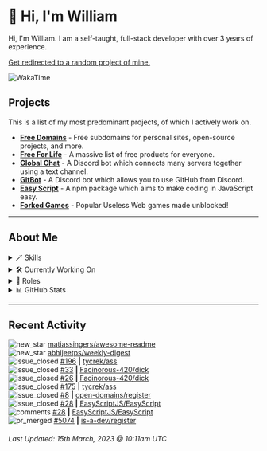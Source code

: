 # 👋 Hi, I'm William
Hi, I'm William. I am a self-taught, full-stack developer with over 3 years of experience.

[Get redirected to a random project of mine.](https://random.wdh.gg)

![WakaTime](https://wakatime.com/badge/user/817e29c1-e1ac-4adc-936b-37bfa447c165.svg?style=for-the-badge)

## Projects

This is a list of my most predominant projects, of which I actively work on.

- **[Free Domains](https://wdh.gg/domains)** - Free subdomains for personal sites, open-source projects, and more.
- **[Free For Life](https://wdh.gg/freeforlife)** - A massive list of free products for everyone.
- **[Global Chat](https://wdh.gg/globalchat)** - A Discord bot which connects many servers together using a text channel.
- **[GitBot](https://wdh.gg/gitbot)** - A Discord bot which allows you to use GitHub from Discord.
- **[Easy Script](https://wdh.gg/easyscript)** - A npm package which aims to make coding in JavaScript easy.
- **[Forked Games](https://wdh.gg/forkedgames)** - Popular Useless Web games made unblocked!

---

## About Me

<details>
  <summary>🪄 Skills</summary>
  <br>

  ![Skills](https://skillicons.dev/icons?i=html,css,js,ts,nodejs,tailwind,md)

</details>

<details>
  <summary>🛠️ Currently Working On</summary>
  <br>

  [![Global Chat](https://img.shields.io/badge/Global%20Chat-333333?style=for-the-badge)](https://wdh.gg/globalchat)

</details>

<details>
  <summary>💼 Roles</summary>
  <br>

  [![Future Focus Accounting](https://img.shields.io/badge/Future%20Focus%20Accounting-Developer-222222?style=for-the-badge)](https://wdh.gg/ffa)

  [![DanBot Hosting](https://img.shields.io/badge/DanBot%20Hosting-Trial%20Developer-222222?style=for-the-badge)](https://wdh.gg/dbh)

  [![Open Domains](https://img.shields.io/badge/Open%20Domains-Maintainer-222222?style=for-the-badge)](https://wdh.gg/open-domains)

  [![is-a.dev](https://img.shields.io/badge/is--a.dev-Maintainer-222222?style=for-the-badge)](https://wdh.gg/is-a-dev)

  [![is-a-good.dev](https://img.shields.io/badge/is--a--good.dev-Helper-222222?style=for-the-badge)](https://wdh.gg/is-a-good-dev)

</details>

<details>
<summary>📊 GitHub Stats</summary>
<br>

  ![GitHub Stats](https://github-readme-stats.vercel.app/api?username=williamdavidharrison&theme=algolia&show_icons=true&border_radius=8&count_private=true&include_all_commits=true)

</details>

---

## Recent Activity

<!--RECENT_ACTIVITY:start-->
![new_star](https://cdn.jsdelivr.net/gh/Readme-Workflows/Readme-Icons@main/icons/octicons/StarredRepositoryYellow.svg) [matiassingers/awesome-readme](https://github.com/matiassingers/awesome-readme)<br>
![new_star](https://cdn.jsdelivr.net/gh/Readme-Workflows/Readme-Icons@main/icons/octicons/StarredRepositoryYellow.svg) [abhijeetps/weekly-digest](https://github.com/abhijeetps/weekly-digest)<br>
![issue_closed](https://cdn.jsdelivr.net/gh/Readme-Workflows/Readme-Icons@main/icons/octicons/IssueClosed.svg) [#196](https://github.com/tycrek/ass/issues/196) **|** [tycrek/ass](https://github.com/tycrek/ass)<br>
![issue_closed](https://cdn.jsdelivr.net/gh/Readme-Workflows/Readme-Icons@main/icons/octicons/IssueClosed.svg) [#33](https://github.com/Facinorous-420/dick/issues/33) **|** [Facinorous-420/dick](https://github.com/Facinorous-420/dick)<br>
![issue_closed](https://cdn.jsdelivr.net/gh/Readme-Workflows/Readme-Icons@main/icons/octicons/IssueClosed.svg) [#26](https://github.com/Facinorous-420/dick/issues/26) **|** [Facinorous-420/dick](https://github.com/Facinorous-420/dick)<br>
![issue_closed](https://cdn.jsdelivr.net/gh/Readme-Workflows/Readme-Icons@main/icons/octicons/IssueClosed.svg) [#175](https://github.com/tycrek/ass/issues/175) **|** [tycrek/ass](https://github.com/tycrek/ass)<br>
![issue_closed](https://cdn.jsdelivr.net/gh/Readme-Workflows/Readme-Icons@main/icons/octicons/IssueClosed.svg) [#8](https://github.com/open-domains/register/issues/8) **|** [open-domains/register](https://github.com/open-domains/register)<br>
![issue_closed](https://cdn.jsdelivr.net/gh/Readme-Workflows/Readme-Icons@main/icons/octicons/IssueClosed.svg) [#28](https://github.com/EasyScriptJS/EasyScript/issues/28) **|** [EasyScriptJS/EasyScript](https://github.com/EasyScriptJS/EasyScript)<br>
![comments](https://cdn.jsdelivr.net/gh/Readme-Workflows/Readme-Icons@main/icons/octicons/Comment.svg) [#28](https://github.com/EasyScriptJS/EasyScript/issues/28#issuecomment-1469599995) **|** [EasyScriptJS/EasyScript](https://github.com/EasyScriptJS/EasyScript)<br>
![pr_merged](https://cdn.jsdelivr.net/gh/Readme-Workflows/Readme-Icons@main/icons/octicons/PullRequestMerged.svg) [#5074](https://github.com/is-a-dev/register/pull/5074) **|** [is-a-dev/register](https://github.com/is-a-dev/register)<br>
<!--RECENT_ACTIVITY:end-->

<!--RECENT_ACTIVITY:last_update-->
###### Last Updated: 15th March, 2023 @ 10:11am UTC
<!--RECENT_ACTIVITY:last_update_end-->
